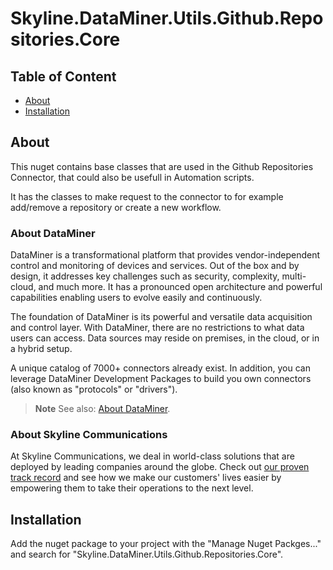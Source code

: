 # Skyline.DataMiner.Utils.Github.Repositories.Core

## Table of Content

- [About](#About-DataMiner)
- [Installation](#Installation)

## About

This nuget contains base classes that are used in the Github Repositories Connector, that could also be usefull in Automation scripts. 

It has the classes to make request to the connector to for example add/remove a repository or create a new workflow.

### About DataMiner

DataMiner is a transformational platform that provides vendor-independent control and monitoring of devices and services. Out of the box and by design, it addresses key challenges such as security, complexity, multi-cloud, and much more. It has a pronounced open architecture and powerful capabilities enabling users to evolve easily and continuously.

The foundation of DataMiner is its powerful and versatile data acquisition and control layer. With DataMiner, there are no restrictions to what data users can access. Data sources may reside on premises, in the cloud, or in a hybrid setup.

A unique catalog of 7000+ connectors already exist. In addition, you can leverage DataMiner Development Packages to build you own connectors (also known as "protocols" or "drivers").

> **Note**
> See also: [About DataMiner](https://aka.dataminer.services/about-dataminer).

### About Skyline Communications

At Skyline Communications, we deal in world-class solutions that are deployed by leading companies around the globe. Check out [our proven track record](https://aka.dataminer.services/about-skyline) and see how we make our customers' lives easier by empowering them to take their operations to the next level.



## Installation

Add the nuget package to your project with the "Manage Nuget Packges..." and search for "Skyline.DataMiner.Utils.Github.Repositories.Core".
